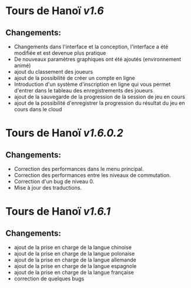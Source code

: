 # **Tours de Hanoï** *v1.6*

## Changements:
- Changements dans l'interface et la conception, l'interface a été modifiée et est devenue plus pratique
- De nouveaux paramètres graphiques ont été ajoutés (environnement animé)
- ajout du classement des joueurs
- ajout de la possibilité de créer un compte en ligne
- Introduction d'un système d'inscription en ligne qui vous permet d'entrer dans le tableau des enregistrements des joueurs
- ajout de la sauvegarde de la progression de la session de jeu en cours
- ajout de la possibilité d'enregistrer la progression du résultat du jeu en cours dans le cloud

# **Tours de Hanoï** *v1.6.0.2*

## Changements:
- Correction des performances dans le menu principal.
- Correction des performances entre les niveaux de commutation.
- Correction d'un bug de niveau 0.
- Mise à jour des traductions.

# **Tours de Hanoï** *v1.6.1*

## Changements:
- ajout de la prise en charge de la langue chinoise
- ajout de la prise en charge de la langue polonaise
- ajout de la prise en charge de la langue allemande
- ajout de la prise en charge de la langue espagnole
- ajout de la prise en charge de la langue française
- correction de quelques bugs